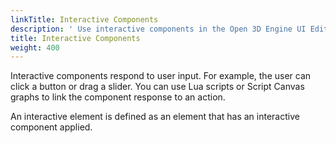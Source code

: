 ```yaml
---
linkTitle: Interactive Components
description: ' Use interactive components in the Open 3D Engine UI Editor. '
title: Interactive Components
weight: 400
---
```


Interactive components respond to user input. For example, the user can click a button or drag a slider. You can use Lua scripts or Script Canvas graphs to link the component response to an action.

An interactive element is defined as an element that has an interactive component applied.
